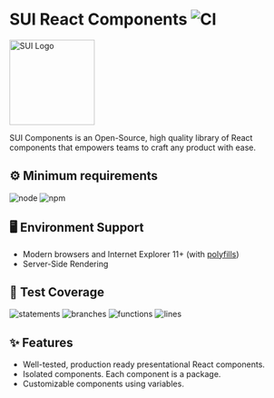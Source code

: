 # SUI React Components ![CI](https://github.com/SUI-Components/sui-components/workflows/CI/badge.svg)

<img src="https://avatars2.githubusercontent.com/u/13288987?s=200&v=4" alt="SUI Logo" width="150">

SUI Components is an Open-Source, high quality library of React components that empowers teams to craft any product with ease.

## ⚙️ Minimum requirements
![node](https://shields.io/badge/node-v16+-lightgray?logo=nodedotjs&logoWidth=20&style=for-the-badge)
![npm](https://shields.io/badge/npm-v7+-lightgrey?logo=npm&logoWidth=20&style=for-the-badge)

## 🖥 Environment Support

- Modern browsers and Internet Explorer 11+ (with [polyfills](https://github.com/SUI-Components/sui/tree/master/packages/sui-polyfills))
- Server-Side Rendering

## 🧪 Test Coverage

![statements](https://shields.io/badge/statements-72.32%25-orange)
![branches](https://shields.io/badge/branches-58.52%25-AA0000)
![functions](https://shields.io/badge/functions-59.5%25-AA0000)
![lines](https://shields.io/badge/lines-74.06%25-orange)

## ✨ Features

- Well-tested, production ready presentational React components.
- Isolated components. Each component is a package.
- Customizable components using variables.
